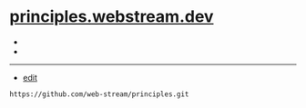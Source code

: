 # [principles.webstream.dev](https://principles.webstream.dev)

+
+

---
+ [edit](https://github.com/web-stream/principles/edit/main/README.md)

```
https://github.com/web-stream/principles.git
```
